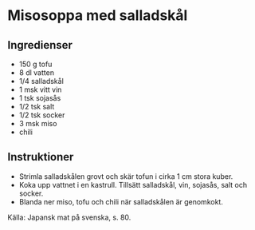 # Misosoppa med salladskål

## Ingredienser

* 150 g tofu
* 8 dl vatten
* 1/4 salladskål
* 1 msk vitt vin
* 1 tsk sojasås
* 1/2 tsk salt
* 1/2 tsk socker
* 3 msk miso
* chili

## Instruktioner

* Strimla salladskålen grovt och skär tofun i cirka 1 cm stora kuber.
* Koka upp vattnet i en kastrull. Tillsätt salladskål, vin, sojasås, salt och socker.
* Blanda ner miso, tofu och chili när salladskålen är genomkokt.

Källa: Japansk mat på svenska, s. 80.